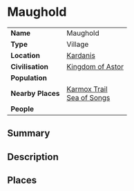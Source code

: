 # Maughold

|||
| --- | --- |
| **Name** | Maughold | place.4
| **Type** | Village |
| **Location** | [Kardanis](../../topography/continents-islands/kardanis.md) |
| **Civilisation** | [Kingdom of Astor](../../../civilisations/kingdom-of-astor/kingdom-of-astor.md) |
| **Population** | |
| **Nearby Places** | [Karmox Trail](../../roads/karmox-trail.md)<br>[Sea of Songs](../../topography/seas-bays/sea-of-songs.md) |
| **People** | |

## Summary

## Description

## Places
